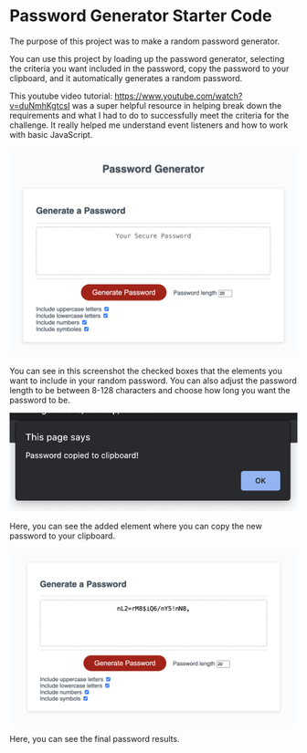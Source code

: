# Password Generator Starter Code

The purpose of this project was to make a random password generator. 

You can use this project by loading up the password generator, selecting the criteria you want included in the password, copy the password to your clipboard, and it automatically generates a random password.

This youtube video tutorial: https://www.youtube.com/watch?v=duNmhKgtcsI was a super helpful resource in helping break down the requirements and what I had to do to successfully meet the criteria for the challenge. It really helped me understand event listeners and how to work with basic JavaScript.

![password generator](./Develop/images/Screen%20Shot%202024-02-24%20at%2011.22.04%20PM.png)

You can see in this screenshot the checked boxes that the elements you want to include in your random password. You can also adjust the password length to be between 8-128 characters and choose how long you want the password to be.

![copyclipboard](./Develop/images/clipboard.png/)

Here, you can see the added element where you can copy the new password to your clipboard.

![password](https://github.com/szolton/03-challenge-week3/blob/7b03827b18b0275a29b981dd05b83678b7d41dc5/Develop/images/password.png)

Here, you can see the final password results.
